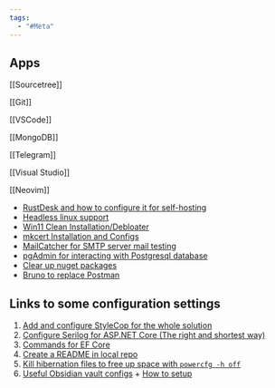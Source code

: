 ```yaml
---
tags:
  - "#Meta"
---
```

## Apps

 [[Sourcetree]]

 [[Git]]

[[VSCode]]

 [[MongoDB]]

 [[Telegram]]

 [[Visual Studio]]

 [[Neovim]]

- [RustDesk and how to configure it for self-hosting](https://www.youtube.com/watch?v=SYM6M5Fiuyc)
- [Headless linux support](https://github.com/rustdesk/rustdesk/wiki/Headless-Linux-Support)
- [Win11 Clean Installation/Debloater](https://christitus.com/windows-tool/)
 - [mkcert Installation and Configs](https://thriveread.com/mkcert-localhost-ssl-certificates/)
- [MailCatcher for SMTP server mail testing](https://mailcatcher.me/)
- [pgAdmin for interacting with Postgresql database](https://www.sqlshack.com/getting-started-with-postgresql-on-docker/)
- [Clear up nuget packages](https://stackoverflow.com/questions/30933277/how-can-i-clear-the-nuget-package-cache-using-the-command-line)
- [Bruno to replace Postman](https://www.usebruno.com/)

## Links to some configuration settings

1. [Add and configure StyleCop for the whole solution](https://bytedev.medium.com/quickly-setup-stylecop-for-new-net-solutions-275fc755b69e)
2. [Configure Serilog for ASP.NET Core (The right and shortest way)](https://github.com/serilog/serilog-aspnetcore)
3. [Commands for EF Core](https://www.entityframeworktutorial.net/efcore/cli-commands-for-ef-core-migration.aspx)
4. [Create a README in local repo](https://www.ge.com/digital/documentation/edge-software/t_Create_Readme_and_Commit_to_Local_Repo.html)
5. [Kill hibernation files to free up space with `powercfg -h off`](https://www.reddit.com/r/Windows10/comments/11m88cc/c_drive_is_basically_full_how_can_i_free_up_more/jbhth4v/?context=3)
6. [Useful Obsidian vault configs](https://github.com/CyanVoxel/Obsidian-Vault-Template/tree/main) + [How to setup](https://www.youtube.com/watch?v=rAkerV8rlow)